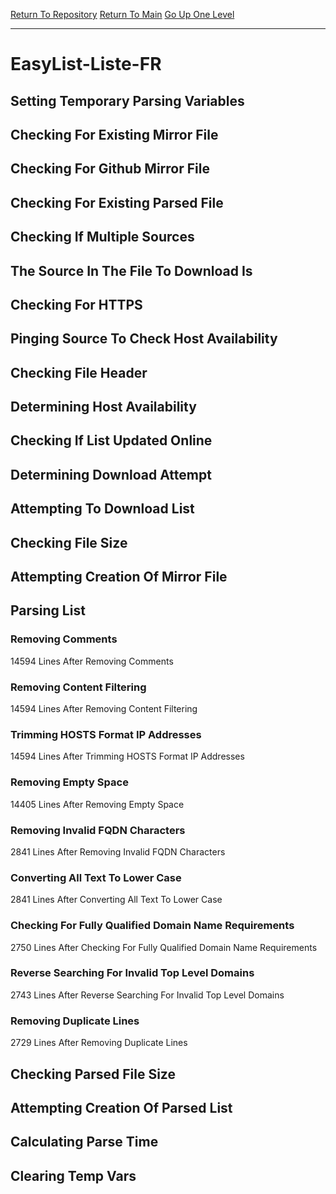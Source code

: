 [Return To Repository](https://github.com/deathbybandaid/piholeparser/)
[Return To Main](https://github.com/deathbybandaid/piholeparser/blob/master/RecentRunLogs/Mainlog.md)
[Go Up One Level](https://github.com/deathbybandaid/piholeparser/blob/master/RecentRunLogs/TopLevelScripts/30-Processing-External-Blacklists.md)
____________________________________
# EasyList-Liste-FR
## Setting Temporary Parsing Variables
## Checking For Existing Mirror File
## Checking For Github Mirror File
## Checking For Existing Parsed File
## Checking If Multiple Sources
## The Source In The File To Download Is
## Checking For HTTPS
## Pinging Source To Check Host Availability
## Checking File Header
## Determining Host Availability
## Checking If List Updated Online
## Determining Download Attempt
## Attempting To Download List
## Checking File Size
## Attempting Creation Of Mirror File
## Parsing List
### Removing Comments
14594 Lines After Removing Comments
### Removing Content Filtering
14594 Lines After Removing Content Filtering
### Trimming HOSTS Format IP Addresses
14594 Lines After Trimming HOSTS Format IP Addresses
### Removing Empty Space
14405 Lines After Removing Empty Space
### Removing Invalid FQDN Characters
2841 Lines After Removing Invalid FQDN Characters
### Converting All Text To Lower Case
2841 Lines After Converting All Text To Lower Case
### Checking For Fully Qualified Domain Name Requirements
2750 Lines After Checking For Fully Qualified Domain Name Requirements
### Reverse Searching For Invalid Top Level Domains
2743 Lines After Reverse Searching For Invalid Top Level Domains
### Removing Duplicate Lines
2729 Lines After Removing Duplicate Lines
## Checking Parsed File Size
## Attempting Creation Of Parsed List
## Calculating Parse Time
## Clearing Temp Vars
